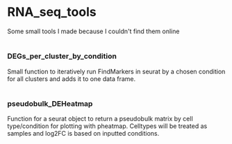 # RNA_seq_tools
Some small tools I made because I couldn't find them online

#

### DEGs_per_cluster_by_condition
Small function to iteratively run FindMarkers in seurat by a chosen condition for all clusters and adds it to one data frame.

#
### pseudobulk_DEHeatmap
Function for a seurat object to return a pseudobulk matrix by cell type/condition for plotting with pheatmap. Celltypes will be treated as samples and log2FC is based on inputted conditions.
